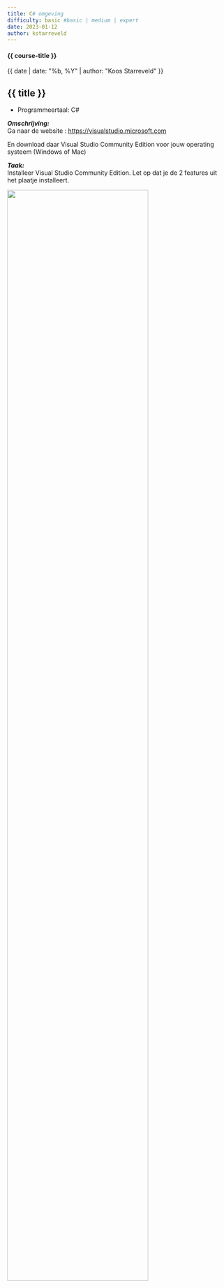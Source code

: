 ```yaml
---
title: C# omgeving
difficulty: basic #basic | medium | expert
date: 2023-01-12
author: kstarreveld
---
```


#### {{ course-title }}
{{ date | date: "%b, %Y" | author: "Koos Starreveld" }}


## {{ title }}

* Programmeertaal: C#

***Omschrijving:***  
Ga naar de website : <https://visualstudio.microsoft.com>

En download daar Visual Studio Community Edition voor jouw operating systeem  (Windows of Mac)

***Taak:***  
Installeer Visual Studio Community Edition.
Let op dat je de 2 features uit het plaatje installeert.

<img src="{{ '/_assets/csharp/VSinstall.png' | url }}" style="width:80%;">

